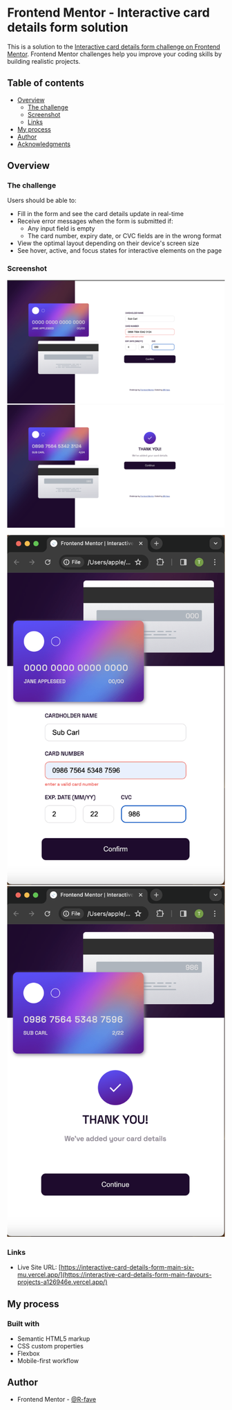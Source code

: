 # Frontend Mentor - Interactive card details form solution

This is a solution to the [Interactive card details form challenge on Frontend Mentor](https://www.frontendmentor.io/challenges/interactive-card-details-form-XpS8cKZDWw). Frontend Mentor challenges help you improve your coding skills by building realistic projects. 

## Table of contents

- [Overview](#overview)
  - [The challenge](#the-challenge)
  - [Screenshot](#screenshot)
  - [Links](#links)
- [My process](#my-process)
- [Author](#author)
- [Acknowledgments](#acknowledgments)

## Overview

### The challenge

Users should be able to:

- Fill in the form and see the card details update in real-time
- Receive error messages when the form is submitted if:
  - Any input field is empty
  - The card number, expiry date, or CVC fields are in the wrong format
- View the optimal layout depending on their device's screen size
- See hover, active, and focus states for interactive elements on the page

### Screenshot

![DESKTOP VIEW](Desktop-view1.png)
![DESKTOP VIEW](Desktop-view2.png)

![MOBILE VIEW](mobile-view1.png)
![MOBILE VIEW](mobile-view2.png)

### Links
- Live Site URL: [https://interactive-card-details-form-main-six-mu.vercel.app/](https://interactive-card-details-form-main-favours-projects-a126946e.vercel.app/)

## My process

### Built with

- Semantic HTML5 markup
- CSS custom properties
- Flexbox
- Mobile-first workflow

## Author

- Frontend Mentor - [@R-fave](https://www.frontendmentor.io/profile/R-fave)

